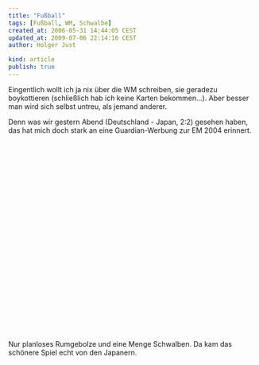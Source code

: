 ```yaml
---
title: "Fußball"
tags: [Fußball, WM, Schwalbe]
created_at: 2006-05-31 14:44:05 CEST
updated_at: 2009-07-06 22:14:16 CEST
author: Holger Just

kind: article
publish: true
---
```


Eingentlich wollt ich ja nix über die WM schreiben, sie geradezu boykottieren (schließlich hab ich keine Karten bekommen...). Aber besser man wird sich selbst untreu, als jemand anderer.

Denn was wir gestern Abend (Deutschland - Japan, 2:2) gesehen haben, das hat mich doch stark an eine Guardian-Werbung zur EM 2004 erinnert.

<object width="480" height="385"><param name="movie" value="http://www.youtube-nocookie.com/v/v5oK9BiGEl8&hl=de&fs=1&color1=0x3a3a3a&color2=0x999999&hd=1"></param><param name="allowFullScreen" value="true"></param><param name="allowscriptaccess" value="always"></param><embed src="http://www.youtube-nocookie.com/v/v5oK9BiGEl8&hl=de&fs=1&color1=0x3a3a3a&color2=0x999999&hd=1" type="application/x-shockwave-flash" allowscriptaccess="always" allowfullscreen="true" width="480" height="385"></embed></object>

Nur planloses Rumgebolze und eine Menge Schwalben. Da kam das schönere Spiel echt von den Japanern.